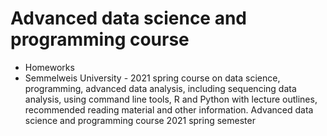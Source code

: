 # Advanced data science and programming course

* Homeworks
* Semmelweis University - 2021 spring course on data science, programming, advanced data analysis, including sequencing data analysis, using command line tools, R and Python with lecture outlines, recommended reading material and other information.
Advanced data science and programming course
2021 spring semester

[link]: https://github.com/bence-szalai/datasci-adv-phd-course/blob/main/README.md
